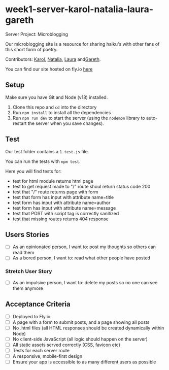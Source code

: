 # week1-server-karol-natalia-laura-gareth


Server Project: Microblogging

Our microblogging site is a resource for sharing haiku's with other fans of this short form of poetry.

Contributors: [Karol](https://github.com/Kr33L), [Natalia](https://github.com/nataliarusu), [Laura](https://github.com/LauraK0) and[Gareth](https://github.com/GalKJ).

You can find our site hosted on fly.io [here](week-one-server-kgnl.fly.dev "Haikuniverse")

## Setup
Make sure you have Git and Node (v18) installed.

1. Clone this repo and `cd` into the directory
2. Run `npm install` to install all the dependencies
3. Run `npm run dev` to start the server (using the `nodemon` library to auto-restart the server when you save changes).

## Test
Our test folder contains a `1.test.js` file.

You can run the tests with `npm test`.

Here you will find tests for:
- test for html module returns html page
- test to get request made to "/" route shoul return status code 200
- test that "/" route returns page with form
- test that form has input with attribute name=title
- test form has input with attribute name=author
- test form has input with attribute name=message
- test that POST with script tag is correctly sanitized
- test that missing routes returns 404 response 

## Users Stories

- [ ] As an opinionated person, I want to: post my thoughts so others can read them
- [ ] As a bored person, I want to: read what other people have posted

### Stretch User Story
- [ ] As an impulsive person, I want to: delete my posts so no one can see them anymore

## Acceptance Criteria
- [ ] Deployed to Fly.io
- [ ] A page with a form to submit posts, and a page showing all posts
- [ ] No .html files (all HTML responses should be created dynamically within Node)
- [ ] No client-side JavaScript (all logic should happen on the server)
- [ ] All static assets served correctly (CSS, favicon etc)
- [ ] Tests for each server route
- [ ] A responsive, mobile-first design
- [ ] Ensure your app is accessible to as many different users as possible
